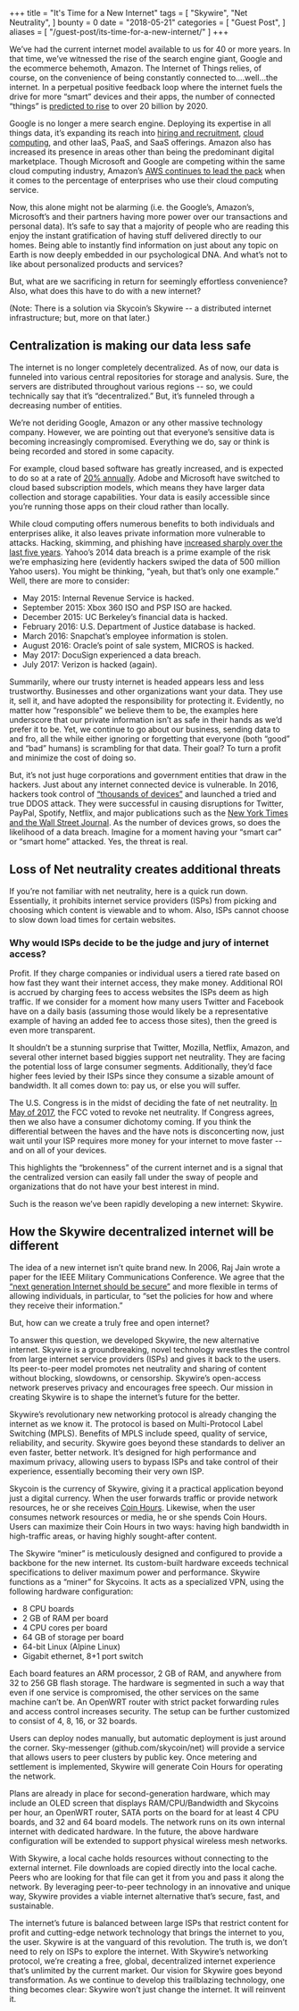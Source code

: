 +++
title = "It's Time for a New Internet"
tags = [
    "Skywire",
    "Net Neutrality",
]
bounty = 0
date = "2018-05-21"
categories = [
    "Guest Post",
]
aliases = [
	"/guest-post/its-time-for-a-new-internet/"
]
+++

We’ve had the current internet model available to us for 40 or more years. In that time, we’ve witnessed the rise of the search engine giant, Google and the ecommerce behemoth, Amazon. The Internet of Things relies, of course, on the convenience of being constantly connected to….well...the internet. In a perpetual positive feedback loop where the internet fuels the drive for more “smart” devices and their apps, the number of connected “things” is [predicted to rise](https://www.gartner.com/newsroom/id/3598917) to over 20 billion by 2020.

Google is no longer a mere search engine. Deploying its expertise in all things data, it’s expanding its reach into [hiring and recruitment](https://hire.withgoogle.com/sign-in?next=%2F), [cloud computing](https://cloud.google.com/), and other IaaS, PaaS, and SaaS offerings. Amazon also has increased its presence in areas other than being the predominant digital marketplace. Though Microsoft and Google are competing within the same cloud computing industry, Amazon’s [AWS continues to lead the pack](https://www.rightscale.com/blog/cloud-industry-insights/cloud-computing-trends-2017-state-cloud-survey) when it comes to the percentage of enterprises who use their cloud computing service.

Now, this alone might not be alarming (i.e. the Google’s, Amazon’s, Microsoft’s and their partners having more power over our transactions and personal data). It’s safe to say that a majority of people who are reading this enjoy the instant gratification of having stuff delivered directly to our homes. Being able to instantly find information on just about any topic on Earth is now deeply embedded in our psychological DNA. And what’s not to like about personalized products and services?

But, what are we sacrificing in return for seemingly effortless convenience? Also, what does this have to do with a new internet?

(Note: There is a solution via Skycoin’s Skywire -- a distributed internet infrastructure; but, more on that later.)

## Centralization is making our data less safe

The internet is no longer completely decentralized. As of now, our data is funneled into various central repositories for storage and analysis. Sure, the servers are distributed throughout various regions -- so, we could technically say that it’s “decentralized.” But, it’s funneled through a decreasing number of entities.

We’re not deriding Google, Amazon or any other massive technology company. However, we are pointing out that everyone’s sensitive data is becoming increasingly compromised. Everything we do, say or think is being recorded and stored in some capacity.

For example, cloud based software has greatly increased, and is expected to do so at a rate of [20% annually](https://www.mckinsey.com/business-functions/digital-mckinsey/our-insights/from-box-to-cloud). Adobe and Microsoft have switched to cloud based subscription models, which means they have larger data collection and storage capabilities. Your data is easily accessible since you’re running those apps on their cloud rather than locally.

While cloud computing offers numerous benefits to both individuals and enterprises alike, it also leaves private information more vulnerable to attacks. Hacking, skimming, and phishing have [increased sharply over the last five years](https://www.idtheftcenter.org/2016databreaches.html). Yahoo’s 2014 data breach is a prime example of the risk we’re emphasizing here (evidently hackers swiped the data of 500 million Yahoo users). You might be thinking, “yeah, but that’s only one example.” Well, there are more to consider:

* May 2015: Internal Revenue Service is hacked.
* September 2015: Xbox 360 ISO and PSP ISO are hacked.
* December 2015: UC Berkeley’s financial data is hacked.
* February 2016: U.S. Department of Justice database is hacked.
* March 2016: Snapchat’s employee information is stolen.
* August 2016: Oracle’s point of sale system, MICROS is hacked.
* May 2017: DocuSign experienced a data breach.
* July 2017: Verizon is hacked (again).

Summarily, where our trusty internet is headed appears less and less trustworthy. Businesses and other organizations want your data. They use it, sell it, and have adopted the responsibility for protecting it. Evidently, no matter how “responsible” we believe them to be, the examples here underscore that our private information isn’t as safe in their hands as we’d prefer it to be. Yet, we continue to go about our business, sending data to and fro, all the while either ignoring or forgetting that everyone (both “good” and “bad” humans) is scrambling for that data. Their goal? To turn a profit and minimize the cost of doing so.

But, it’s not just huge corporations and government entities that draw in the hackers. Just about any internet connected device is vulnerable. In 2016, hackers took control of [“thousands of devices”](https://www.cnet.com/how-to/ddos-iot-connected-devices-easily-hacked-internet-outage-webcam-dvr/) and launched a tried and true DDOS attack. They were successful in causing disruptions for Twitter, PayPal, Spotify, Netflix, and major publications such as the [New York Times and the Wall Street Journal](https://www.npr.org/2016/10/22/498954197/internet-outage-update-internet-of-things-hacking-attack-led-to-outage-of-popula). As the number of devices grows, so does the likelihood of a data breach. Imagine for a moment having your “smart car” or “smart home” attacked. Yes, the threat is real.

## Loss of Net neutrality creates additional threats

If you’re not familiar with net neutrality, here is a quick run down. Essentially, it prohibits internet service providers (ISPs) from picking and choosing which content is viewable and to whom. Also, ISPs cannot choose to slow down load times for certain websites.

### Why would ISPs decide to be the judge and jury of internet access?

Profit. If they charge companies or individual users a tiered rate based on how fast they want their internet access, they make money. Additional ROI is accrued by charging fees to access websites the ISPs deem as high traffic. If we consider for a moment how many users Twitter and Facebook have on a daily basis (assuming those would likely be a representative example of having an added fee to access those sites), then the greed is even more transparent.

It shouldn’t be a stunning surprise that Twitter, Mozilla, Netflix, Amazon, and several other internet based biggies support net neutrality. They are facing the potential loss of large consumer segments. Additionally, they’d face higher fees levied by their ISPs since they consume a sizable amount of bandwidth. It all comes down to: pay us, or else you will suffer.

The U.S. Congress is in the midst of deciding the fate of net neutrality. [In May of 2017](http://fortune.com/2017/05/18/net-neutrality-fcc-kills/), the FCC voted to revoke net neutrality. If Congress agrees, then we also have a consumer dichotomy coming. If you think the differential between the haves and the have nots is disconcerting now, just wait until your ISP requires more money for your internet to move faster -- and on all of your devices.

This highlights the “brokenness” of the current internet and is a signal that the centralized version can easily fall under the sway of people and organizations that do not have your best interest in mind.

Such is the reason we’ve been rapidly developing a new internet: Skywire.

## How the Skywire decentralized internet will be different

The idea of a new internet isn’t quite brand new. In 2006, Raj Jain wrote a paper for the IEEE Military Communications Conference. We agree that the [“next generation Internet should be secure”](http://www.cse.wustl.edu/~jain/papers/ftp/gina.pdf) and more flexible in terms of allowing individuals, in particular, to “set the policies for how and where they receive their information.”

But, how can we create a truly free and open internet?

To answer this question, we developed Skywire, the new alternative internet. Skywire is a groundbreaking, novel technology wrestles the control from large internet service providers (ISPs) and gives it back to the users. Its peer-to-peer model promotes net neutrality and sharing of content without blocking, slowdowns, or censorship. Skywire’s open-access network preserves privacy and encourages free speech. Our mission in creating Skywire is to shape the internet’s future for the better.

Skywire’s revolutionary new networking protocol is already changing the internet as we know it. The protocol is based on Multi-Protocol Label Switching (MPLS). Benefits of MPLS include speed, quality of service, reliability, and security. Skywire goes beyond these standards to deliver an even faster, better network. It’s designed for high performance and maximum privacy, allowing users to bypass ISPs and take control of their experience, essentially becoming their very own ISP.

Skycoin is the currency of Skywire, giving it a practical application beyond just a digital currency. When the user forwards traffic or provide network resources, he or she receives [Coin Hours](https://medium.com/skycoin/skycoin-coin-hours-f537fa7ae614). Likewise, when the user consumes network resources or media, he or she spends Coin Hours. Users can maximize their Coin Hours in two ways: having high bandwidth in high-traffic areas, or having highly sought-after content.

The Skywire “miner” is meticulously designed and configured to provide a backbone for the new internet. Its custom-built hardware exceeds technical specifications to deliver maximum power and performance. Skywire functions as a “miner” for Skycoins. It acts as a specialized VPN, using the following hardware configuration:

* 8 CPU boards
* 2 GB of RAM per board
* 4 CPU cores per board
* 64 GB of storage per board
* 64-bit Linux (Alpine Linux)
* Gigabit ethernet, 8+1 port switch

Each board features an ARM processor, 2 GB of RAM, and anywhere from 32 to 256 GB flash storage. The hardware is segmented in such a way that even if one service is compromised, the other services on the same machine can’t be. An OpenWRT router with strict packet forwarding rules and access control increases security. The setup can be further customized to consist of 4, 8, 16, or 32 boards.

Users can deploy nodes manually, but automatic deployment is just around the corner. Sky-messenger (github.com/skycoin/net) will provide a service that allows users to peer clusters by public key. Once metering and settlement is implemented, Skywire will generate Coin Hours for operating the network.

Plans are already in place for second-generation hardware, which may include an OLED screen that displays RAM/CPU/Bandwidth and Skycoins per hour, an OpenWRT router, SATA ports on the board for at least 4 CPU boards, and 32 and 64 board models. The network runs on its own internal internet with dedicated hardware. In the future, the above hardware configuration will be extended to support physical wireless mesh networks.

With Skywire, a local cache holds resources without connecting to the external internet. File downloads are copied directly into the local cache. Peers who are looking for that file can get it from you and pass it along the network. By leveraging peer-to-peer technology in an innovative and unique way, Skywire provides a viable internet alternative that’s secure, fast, and sustainable.

The internet’s future is balanced between large ISPs that restrict content for profit and cutting-edge network technology that brings the internet to you, the user. Skywire is at the vanguard of this revolution. The truth is, we don’t need to rely on ISPs to explore the internet. With Skywire’s networking protocol, we’re creating a free, global, decentralized internet experience that’s unlimited by the current market. Our vision for Skywire goes beyond transformation. As we continue to develop this trailblazing technology, one thing becomes clear: Skywire won’t just change the internet. It will reinvent it.

